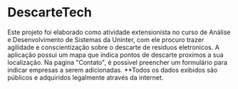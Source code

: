 # DescarteTech
Este projeto foi elaborado como atividade extensionista no curso de Análise e Desenvolvimento de Sistemas da Uninter, com ele procuro trazer agilidade e conscientização sobre o descarte de resíduos eletronicos.
A aplicação possui um mapa que indica pontos de descarte proximos a sua localização.
Na pagina "Contato", é possivel preencher um formulário para indicar empresas a serem adicionadas.
**Todos os dados exibidos são públicos e adquiridos legalmente através da internet.

